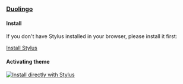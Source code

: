 ### [Duolingo](https://duolingo.com)

#### Install

If you don't have Stylus installed in your browser, please install it first:

[Install Stylus](https://chromewebstore.google.com/detail/stylus/clngdbkpkpeebahjckkjfobafhncgmne)

#### Activating theme

[![Install directly with Stylus](https://img.shields.io/badge/Install%20directly%20with-Stylus-00adad.svg)](https://raw.githubusercontent.com/dracula/duolingo/main/dracula-duolingo.user.css)
